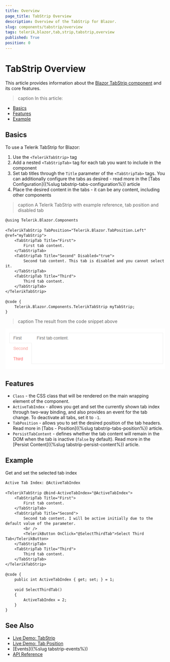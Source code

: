 ```yaml
---
title: Overview
page_title: TabStrip Overview
description: Overview of the TabStrip for Blazor.
slug: components/tabstrip/overview
tags: telerik,blazor,tab,strip,tabstrip,overview
published: True
position: 0
---
```


# TabStrip Overview

This article provides information about the <a href = "https://www.telerik.com/blazor-ui/tabstrip" target = "_blank">Blazor TabStrip component</a> and its core features.

>caption In this article:
* [Basics](#basics)
* [Features](#features)
* [Example](#example)

## Basics

To use a Telerik TabStrip for Blazor:

1. Use the `<TelerikTabStrip>` tag
1. Add a nested `<TabStripTab>` tag for each tab you want to include in the component
1. Set tab titles through the `Title` parameter of the `<TabStripTab>` tags. You can additionally configure the tabs as desired - read more in the [Tabs Configuration]({%slug tabstrip-tabs-configuration%}) article
1. Place the desired content in the tabs - it can be any content, including other components

>caption A Telerik TabStrip with example reference, tab position and disabled tab

````CSHTML
@using Telerik.Blazor.Components

<TelerikTabStrip TabPosition="Telerik.Blazor.TabPosition.Left" @ref="myTabStrip">
	<TabStripTab Title="First">
		First tab content.
	</TabStripTab>
	<TabStripTab Title="Second" Disabled="true">
		Second tab content. This tab is disabled and you cannot select it.
	</TabStripTab>
	<TabStripTab Title="Third">
		Third tab content.
	</TabStripTab>
</TelerikTabStrip>

@code {
	Telerik.Blazor.Components.TelerikTabStrip myTabStrip;
}
````

>caption The result from the code snippet above

![](images/tabstrip-left.png)


## Features

* `Class` - the CSS class that will be rendered on the main wrapping element of the component.
* `ActiveTabIndex` - allows you get and set the currently shown tab index through two-way binding, and also provides an event for the tab change. To deactivate all tabs, set it to `-1`.
* `TabPosition` - allows you to set the desired position of the tab headers. Read more in [Tabs - Position]({%slug tabstrip-tabs-position%}) article.
* `PersistTabContent` - defines whether the tab content will remain in the DOM when the tab is inactive (`false` by default). Read more in the [Persist Content]({%slug tabstrip-persist-content%}) article.


## Example

Get and set the selected tab index

````CSHTML
Active Tab Index: @ActiveTabIndex

<TelerikTabStrip @bind-ActiveTabIndex="@ActiveTabIndex">
	<TabStripTab Title="First">
		First tab content.
	</TabStripTab>
	<TabStripTab Title="Second">
		Second tab content. I will be active initially due to the default value of the parameter.
        <br />
        <TelerikButton OnClick="@SelectThirdTab">Select Third Tab</TelerikButton>
	</TabStripTab>
	<TabStripTab Title="Third">
		Third tab content.
	</TabStripTab>
</TelerikTabStrip>

@code {
	public int ActiveTabIndex { get; set; } = 1;

    void SelectThirdTab()
    {
        ActiveTabIndex = 2;
    }
}
````

## See Also

  * [Live Demo: TabStrip](https://demos.telerik.com/blazor-ui/tabstrip/index)
  * [Live Demo: Tab Position](https://demos.telerik.com/blazor-ui/tabstrip/tabposition)
  * [Events]({%slug tabstrip-events%})
  * [API Reference](https://docs.telerik.com/blazor-ui/api/Telerik.Blazor.Components.TelerikTabStrip)
